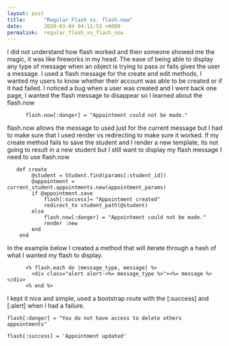 ```yaml
---
layout: post
title:      "Regular Flash vs. flash.now"
date:       2020-03-04 04:11:53 +0000
permalink:  regular_flash_vs_flash_now
---
```



I did not understand how flash worked and then someone showed me the magic, it was like fireworks in my head.  The ease of being able to display any type of message when an object is trying to pass or fails gives the user a message.  I used a flash message for the create and edit methods, I wanted my users to know whether their account was able to be created or if it had failed.  I noticed a bug when a user was created and I went back one page, I wanted the flash message to disappear so I learned about the flash.now

```
      flash.now[:danger] = "Appointment could not be made."
```

flash.now allows the message to used just for the current message but I had to make sure that I used render vs redirecting to make sure it worked.  If my create method fails to save the student and I render a new template, its not going to result in a new student but I still want to display my flash message I need to use flash.now


```
   def create
        @student = Student.find(params[:student_id])
        @appointment = current_student.appointments.new(appointment_params)
        if @appointment.save
            flash[:success]= "Appointment created"
            redirect_to student_path(@student)
        else
            flash.now[:danger] = "Appointment could not be made."
            render :new
        end
    end
```


In the example below I created a method that will iterate through a hash of what I wanted my flash to display.  

```
      <% flash.each do |message_type, message| %>
        <div class="alert alert-<%= message_type %>"><%= message %></div>
      <% end %>
```


I kept it nice and simple, used a bootstrap route with the [:success] and [:alert] when I had a failure.

```
flash[:danger] = "You do not have access to delete others appointments"
```

```
flash[:success] = 'Appointment updated'
```


